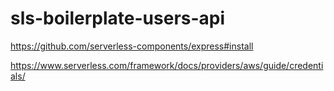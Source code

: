 # sls-boilerplate-users-api

https://github.com/serverless-components/express#install

https://www.serverless.com/framework/docs/providers/aws/guide/credentials/

